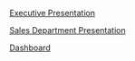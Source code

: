 [Executive Presentation](https://my.visme.co/view/8roy9mgq-executive-summary)

[Sales Department Presentation](https://my.visme.co/view/31rg0nzq-sales-department-summary)

[Dashboard](https://public.tableau.com/app/profile/tatiana.dubineanschi/viz/SalesExecutive_16893417103630/Overview?publish=yes)
